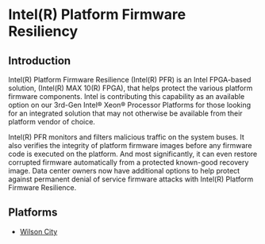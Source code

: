 # Intel(R) Platform Firmware Resiliency


## Introduction

Intel(R) Platform Firmware Resilience (Intel(R) PFR) is an Intel FPGA-based solution, (Intel(R) MAX 10(R) FPGA), that helps protect the various platform firmware components. Intel is contributing this capability as an available option on our 3rd-Gen Intel® Xeon® Processor Platforms for those looking for an integrated solution that may not otherwise be available from their platform vendor of choice.

Intel(R) PFR monitors and filters malicious traffic on the system buses. It also verifies the integrity of platform firmware images before any firmware code is executed on the platform.  And most significantly, it can even restore corrupted firmware automatically from a protected known-good recovery image. Data center owners now have additional options to help protect against permanent denial of service firmware attacks with Intel(R) Platform Firmware Resilience.

## Platforms
* [Wilson City](http://github.com/intel/pfr-wilson-city)
